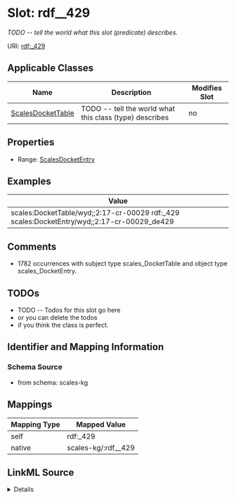 

# Slot: rdf__429


_TODO -- tell the world what this slot (predicate) describes._





URI: [rdf:_429](http://www.w3.org/1999/02/22-rdf-syntax-ns#_429)



<!-- no inheritance hierarchy -->





## Applicable Classes

| Name | Description | Modifies Slot |
| --- | --- | --- |
| [ScalesDocketTable](../classes/ScalesDocketTable.md) | TODO -- tell the world what this class (type) describes |  no  |







## Properties

* Range: [ScalesDocketEntry](../classes/ScalesDocketEntry.md)






## Examples

| Value |
| --- |
| scales:DocketTable/wyd;;2:17-cr-00029 rdf:_429 scales:DocketEntry/wyd;;2:17-cr-00029_de429 |

## Comments

* 1782 occurrences with subject type scales_DocketTable and object type scales_DocketEntry.

## TODOs

* TODO -- Todos for this slot go here
* or you can delete the todos
* if you think the class is perfect.

## Identifier and Mapping Information







### Schema Source


* from schema: scales-kg




## Mappings

| Mapping Type | Mapped Value |
| ---  | ---  |
| self | rdf:_429 |
| native | scales-kg/:rdf__429 |




## LinkML Source

<details>
```yaml
name: rdf__429
description: TODO -- tell the world what this slot (predicate) describes.
todos:
- TODO -- Todos for this slot go here
- or you can delete the todos
- if you think the class is perfect.
comments:
- 1782 occurrences with subject type scales_DocketTable and object type scales_DocketEntry.
examples:
- value: scales:DocketTable/wyd;;2:17-cr-00029 rdf:_429 scales:DocketEntry/wyd;;2:17-cr-00029_de429
from_schema: scales-kg
rank: 1000
slot_uri: rdf:_429
alias: rdf__429
domain_of:
- scales_DocketTable
range: scales_DocketEntry

```
</details>